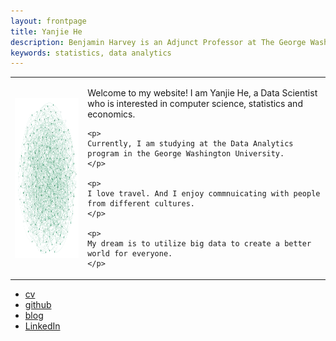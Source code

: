 ```yaml
---
layout: frontpage
title: Yanjie He
description: Benjamin Harvey is an Adjunct Professor at The George Washington University. He teaches a Data Analytis Introduction and Practicum course.
keywords: statistics, data analytics
---
```


<!--
<div class="navbar">
  <div class="navbar-inner">
      <ul class="nav">
          <li><a href="{{ BASE_PATH }}/assets/broman_cv.pdf">cv</a></li>
          <li><a href="https://github.com/yanjiehe">github</a></li>
          <li><a href="http://kbroman.org/blog">blog</a></li>
          <li><a href="https://www.linkedin.com/in/yanjie-he-1305a815a/">LinkedIn</a></li>
      </ul>
  </div>
</div>
-->

<!--
<img src="figures/random_graph.png" alt="Random Graph"/>
-->

<!--
<img src="figures/random_graph.png" alt="Random Graph" width="256" height="256" align="left">
<p>
Welcome to my website! I am Yanjie He, a Data Scientist who is interested in computer science, statistics and economics.
</p>

<p>
Currently, I am studying at the Data Analytics program in the George Washington University.
</p>

<p>
I love travel. And I enjoy commnuicating with people from different cultures.
</p>

<p>
My dream is to utilize big data to create a better world for everyone.
</p>
-->

<table class="wide">
<tr>
  <td class="left">
    <img src="figures/random_graph.png" alt="Random Graph" width="256" height="256" align="left">
  </td>
  <td class="right">
    <p>
    Welcome to my website! I am Yanjie He, a Data Scientist who is interested in computer science, statistics and economics.
    </p>
    
    <p>
    Currently, I am studying at the Data Analytics program in the George Washington University.
    </p>
    
    <p>
    I love travel. And I enjoy commnuicating with people from different cultures.
    </p>
    
    <p>
    My dream is to utilize big data to create a better world for everyone.
    </p>
  </td>
</tr>
</table>

<!--
### <a name="Portfolio"></a>Portfolio

<table class="wide">
<tr>
  <td class="left">
    <a href="pages/publpics/iplotCorr.html">
        <img src="assets/publpics/iplotCorr.png" alt="R/qtlcharts example" title="R/qtlcharts example"/>
    </a>
  </td>
  <td class="right">
    <a href="pages/publpics/tian2016_fig4.html">
        <img src="assets/publpics/tian2016_fig4.png" alt="Tian et
        al. (2016) Fig 4" title="Tian et al. (2016) Fig 4"/>
    </a>
  </td>
</tr>
<tr>
  <td class="left">
    <a href="pages/publpics/samplemixups_fig7.html">
        <img src="assets/publpics/samplemixups_fig7.png" alt="Broman et al. (2013) Fig 7" title="Broman et al. (2013) Fig 7"/>
    </a>
  </td>
  <td class="right">
    <a href="pages/publpics/isletc6_fig4.html">
        <img src="assets/publpics/isletc6_fig4.png" alt="Tian et al. (2015) Fig 4" title="Tian et al. (2015) Fig 4"/>
    </a>
  </td>
</tr>
</table>

<div class="navbar">
  <div class="navbar-inner">
      <ul class="nav">
          <li><a href="morefigs.html">see more figures</a></li>
      </ul>
  </div>
</div>
-->

<div class="navbar">
  <div class="navbar-inner">
      <ul class="nav">
          <li><a href="{{ BASE_PATH }}/assets/broman_cv.pdf">cv</a></li>
          <li><a href="https://github.com/yanjiehe">github</a></li>
          <li><a href="http://kbroman.org/blog">blog</a></li>
          <li><a href="https://www.linkedin.com/in/yanjie-he-1305a815a/">LinkedIn</a></li>
      </ul>
  </div>
</div>
